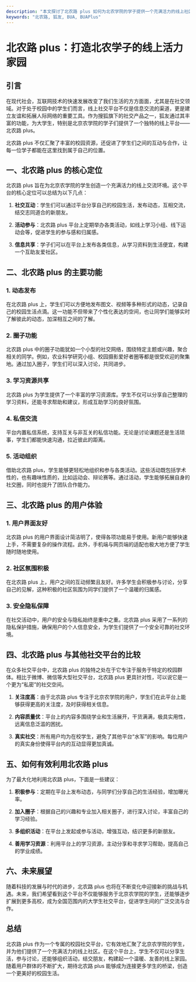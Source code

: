 ```yaml
---
description: "本文探讨了北农路 plus 如何为北农学院的学子提供一个充满活力的线上社区，促进学生间的交流与互动。"
keywords: "北农路, 狐友, BUA, BUAPlus"
---
```

# 北农路 plus：打造北农学子的线上活力家园

## 引言

在现代社会，互联网技术的快速发展改变了我们生活的方方面面，尤其是在社交领域。对于处于校园中的学生们而言，线上社交平台不仅是信息交流的渠道，更是建立友谊和拓展人际网络的重要工具。作为搜狐旗下的社交产品之一，狐友通过其丰富的功能，为大学生，特别是北京农学院的学子们提供了一个独特的线上平台——北农路 plus。

北农路 plus 不仅汇聚了丰富的校园资源，还促进了学生们之间的互动与合作，让每一位学子都能在这里找到属于自己的位置。

## 一、北农路 plus 的核心定位

北农路 plus 旨在为北京农学院的学生创造一个充满活力的线上交流环境。这个平台的核心定位可以总结为以下几点：

1. **社交互动**：学生们可以通过平台分享自己的校园生活，发布动态，互相交流，结交志同道合的新朋友。
   
2. **活动参与**：北农路 plus 平台上定期举办各类活动，如线上学习小组、线下运动会等，促进学生的参与感和归属感。

3. **信息共享**：学子们可以在平台上发布各类信息，从学习资料到生活便宜，构建一个互助友爱社区。

## 二、北农路 plus 的主要功能

### 1. 动态发布

在北农路 plus 上，学生们可以方便地发布图文、视频等多种形式的动态，记录自己的校园生活点滴。这一功能不但带来了个性化表达的空间，也让同学们能够实时了解彼此的动态，加深相互之间的了解。

### 2. 圈子功能

北农路 plus 中的圈子功能犹如一个小型的社交网络，围绕特定主题或兴趣，聚合相关的同学。例如，农业科学研究小组、校园摄影爱好者圈等都是很受欢迎的聚集地。通过加入圈子，学生们可以深入讨论，共同进步。

### 3. 学习资源共享

北农路 plus 为学生提供了一个丰富的学习资源库。学生不仅可以分享自己整理的学习资料，还能寻求帮助和建议，形成互助学习的良好氛围。

### 4. 私信交流

平台内置私信系统，支持互关与非互关的私信功能。无论是讨论课题还是生活琐事，学生们都能快速沟通，拉近彼此的距离。

### 5. 活动组织

借助北农路 plus，学生能够更轻松地组织和参与各类活动。这些活动既包括学术性的，也有趣味性质的，比如运动会、辩论赛等。通过活动，学生能够拓展自身的社交圈，同时也提升了团队合作能力。

## 三、北农路 plus 的用户体验

### 1. 用户界面友好

北农路 plus 的用户界面设计简洁明了，使得各项功能易于使用。新用户能够快速上手，不需要复杂的操作流程。此外，手机端与网页端的适配也极大地方便了学生随时随地使用。

### 2. 社区氛围积极

在北农路 plus 上，用户之间的互动频繁且友好。许多学生会积极参与讨论，分享自己的见解，这种积极的社区氛围为同学们提供了一个温暖的归属感。

### 3. 安全隐私保障

在社交活动中，用户的安全与隐私始终是重中之重。北农路 plus 采用了一系列的隐私保护措施，确保用户的个人信息安全，为学生们提供了一个安全可靠的社交环境。

## 四、北农路 plus 与其他社交平台的比较

在众多社交平台中，北农路 plus 的独特之处在于它专注于服务于特定的校园群体。相比于微博、微信等大型社交平台，北农路 plus 更具针对性，可以说它是一个更为“私密”的社交空间。

1. **关注度高**：由于北农路 plus 专注于北京农学院的用户，学生们在此平台上能够获得更高的关注度，及时获得相关信息。

2. **内容质量优**：平台上的内容多围绕学业和生活展开，干货满满，极具实用性，远离信息泛滥的困扰。

3. **真实社交**：所有用户均为在校学生，避免了其他平台“水军”的影响。每位用户的真实身份使得平台内的互动显得更加真诚。

## 五、如何有效利用北农路 plus

为了最大化地利用北农路 plus，下面是一些建议：

1. **积极参与**：定期在平台上发布动态，与同学们分享自己的生活经验，增加曝光率。

2. **加入圈子**：根据自己的兴趣和专业加入相关圈子，进行深入讨论，丰富自己的学习经验。

3. **多组织活动**：在平台上发起或参与活动，增强互动，结识更多的新朋友。

4. **善用学习资源**：利用平台上的学习资源，主动分享和寻求学习帮助，提高自己的学业成绩。

## 六、未来展望

随着科技的发展与时代的进步，北农路 plus 也将在不断变化中迎接新的挑战与机遇。未来，我们希望看到这个平台不仅能够服务于北京农学院的学生，还能够逐步扩展到更多高校，成为全国范围内的大学生社交平台，促进学生间的广泛交流与合作。

## 总结

北农路 plus 作为一个专属的校园社交平台，它有效地汇聚了北京农学院的学生，并为他们提供了一个充满活力的线上社区。在这个平台上，学生不仅可以分享生活，参与讨论，还能够组织活动，结交朋友，构建起一个温暖、友善的线上家园。随着用户群体的不断扩大，期待北农路 plus 能够成为连接更多学生的桥梁，创造一个更美好的校园生活。
